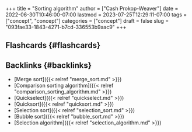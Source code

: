 +++
title = "Sorting algorithm"
author = ["Cash Prokop-Weaver"]
date = 2022-06-30T10:46:00-07:00
lastmod = 2023-07-25T12:29:11-07:00
tags = ["concept", "concept"]
categories = ["concept"]
draft = false
slug = "093fae33-1843-4271-b7cd-336553b9aac9"
+++

## Flashcards {#flashcards}


## Backlinks {#backlinks}

-   [Merge sort]({{< relref "merge_sort.md" >}})
-   [Comparison sorting algorithm]({{< relref "comparison_sorting_algorithm.md" >}})
-   [Quickselect]({{< relref "quickselect.md" >}})
-   [Quicksort]({{< relref "quicksort.md" >}})
-   [Selection sort]({{< relref "selection_sort.md" >}})
-   [Bubble sort]({{< relref "bubble_sort.md" >}})
-   [Selection algorithm]({{< relref "selection_algorithm.md" >}})
